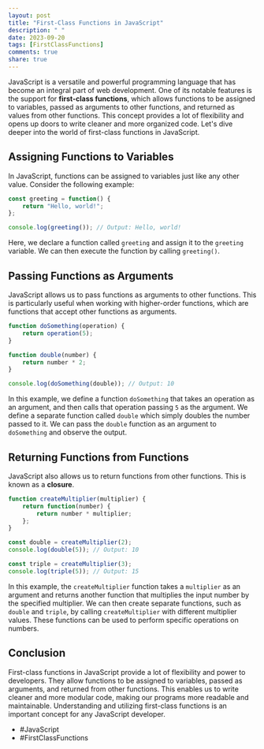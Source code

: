 ```yaml
---
layout: post
title: "First-Class Functions in JavaScript"
description: " "
date: 2023-09-20
tags: [FirstClassFunctions]
comments: true
share: true
---
```


JavaScript is a versatile and powerful programming language that has become an integral part of web development. One of its notable features is the support for **first-class functions**, which allows functions to be assigned to variables, passed as arguments to other functions, and returned as values from other functions. This concept provides a lot of flexibility and opens up doors to write cleaner and more organized code. Let's dive deeper into the world of first-class functions in JavaScript.

## Assigning Functions to Variables

In JavaScript, functions can be assigned to variables just like any other value. Consider the following example:

```javascript
const greeting = function() {
    return "Hello, world!";
};

console.log(greeting()); // Output: Hello, world!
```
Here, we declare a function called `greeting` and assign it to the `greeting` variable. We can then execute the function by calling `greeting()`.

## Passing Functions as Arguments

JavaScript allows us to pass functions as arguments to other functions. This is particularly useful when working with higher-order functions, which are functions that accept other functions as arguments. 

```javascript
function doSomething(operation) {
    return operation(5);
}

function double(number) {
    return number * 2;
}

console.log(doSomething(double)); // Output: 10
```

In this example, we define a function `doSomething` that takes an operation as an argument, and then calls that operation passing `5` as the argument. We define a separate function called `double` which simply doubles the number passed to it. We can pass the `double` function as an argument to `doSomething` and observe the output.

## Returning Functions from Functions

JavaScript also allows us to return functions from other functions. This is known as a **closure**. 

```javascript
function createMultiplier(multiplier) {
    return function(number) {
        return number * multiplier;
    };
}

const double = createMultiplier(2);
console.log(double(5)); // Output: 10

const triple = createMultiplier(3);
console.log(triple(5)); // Output: 15
```

In this example, the `createMultiplier` function takes a `multiplier` as an argument and returns another function that multiplies the input number by the specified multiplier. We can then create separate functions, such as `double` and `triple`, by calling `createMultiplier` with different multiplier values. These functions can be used to perform specific operations on numbers.

## Conclusion

First-class functions in JavaScript provide a lot of flexibility and power to developers. They allow functions to be assigned to variables, passed as arguments, and returned from other functions. This enables us to write cleaner and more modular code, making our programs more readable and maintainable. Understanding and utilizing first-class functions is an important concept for any JavaScript developer.

- #JavaScript
- #FirstClassFunctions